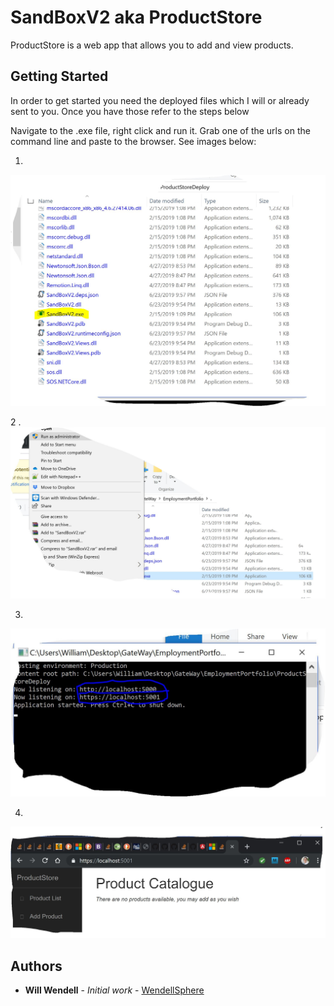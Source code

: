 # SandBoxV2 aka ProductStore

ProductStore is a web app that allows you to add and view products.

## Getting Started
In order to get started you need the deployed files which I will or already sent to you. Once you have those refer to the steps below

Navigate to the .exe file, right click and run it. Grab one of the urls on the command line and paste to the browser. See images below:

1. 
![alt text](https://github.com/WendellSphere/SandBoxV2/blob/master/SandBoxV2/InstructionsContent/ExePic.JPG)

2 .
![alt text](https://github.com/WendellSphere/SandBoxV2/blob/master/SandBoxV2/InstructionsContent/ExePic2.JPG)

3.
![alt text](https://github.com/WendellSphere/SandBoxV2/blob/master/SandBoxV2/InstructionsContent/ExePic3.JPG)

4. 
![alt text](https://github.com/WendellSphere/SandBoxV2/blob/master/SandBoxV2/InstructionsContent/exePic4.JPG)


## Authors

* **Will Wendell** - *Initial work* - [WendellSphere](https://github.com/WendellSphere)




